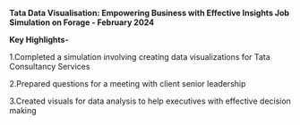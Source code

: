 
**Tata Data Visualisation: Empowering Business with Effective Insights Job Simulation on Forage - February 2024**

**Key Highlights-**

1.Completed a simulation involving creating data visualizations for Tata Consultancy Services

2.Prepared questions for a meeting with client senior leadership

3.Created visuals for data analysis to help executives with effective decision making
